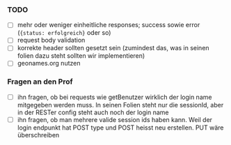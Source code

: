 ### TODO
- [ ] mehr oder weniger einheitliche responses; success sowie error (`{status: erfolgreich}` oder so)
- [ ] request body validation
- [ ] korrekte header sollten gesetzt sein (zumindest das, was in seinen folien dazu steht sollten wir implementieren)
- [ ] geonames.org nutzen

### Fragen an den Prof
- [ ] ihn fragen, ob bei requests wie getBenutzer wirklich der login name mitgegeben werden muss. In seinen Folien steht nur die sessionId, aber in der RESTer config steht auch noch der login name
- [ ] ihn fragen, ob man mehrere valide session ids haben kann. Weil der login endpunkt hat POST type und POST heisst neu erstellen. PUT wäre überschreiben
